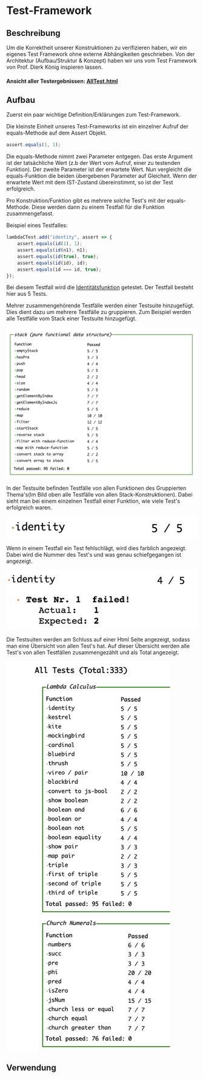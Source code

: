 # Test-Framework

## Beschreibung

Um die Korrektheit unserer Konstruktionen zu verifizieren haben, wir ein eigenes Test Framework ohne externe Abhängikeiten geschrieben. Von der Architektur \(Aufbau/Struktur & Konzept\) haben wir uns vom Test Framework von Prof. Dierk König inspieren lassen.

#### Ansicht aller Testergebnissen: [AllTest.html](https://mattwolf-corporation.github.io/lambdaCalculusGithubPages/test/allTest.html)

## Aufbau

Zuerst ein paar wichtige Definition/Erklärungen zum Test-Framework.

Die kleinste Einheit unseres Test-Frameworks ist ein einzelner Aufruf der equals-Methode auf dem Assert Objekt. 

```javascript
assert.equals(1, 1);
```

Die equals-Methode nimmt zwei Parameter entgegen. Das erste Argument ist der tatsächliche Wert \(z.b der Wert vom Aufruf, einer zu testenden Funktion\). Der zweite Parameter ist der erwartete Wert. Nun vergleicht die equals-Funktion die beiden übergebenen Parameter auf Gleicheit. Wenn der erwartete Wert mit dem IST-Zustand übereinstimmt, so ist der Test erfolgreich.

Pro Konstruktion/Funktion gibt es mehrere solche Test's mit der equals-Methode. Diese werden dann zu einem Testfall für die Funktion zusammengefasst.

Beispiel eines Testfalles:

```javascript
lambdaCTest.add("identity", assert => {
    assert.equals(id(1), 1);
    assert.equals(id(n1), n1);
    assert.equals(id(true), true);
    assert.equals(id(id), id);
    assert.equals(id === id, true);
});
```

Bei diesem Testfall wird die [Identitätsfunktion](einfache-kombinatoren.md#id-die-identitaetsfunktion) getestet. Der Testfall besteht hier aus 5 Tests.

Mehrer zusammengehörende Testfälle werden einer Testsuite hinzugefügt. Dies dient dazu um mehrere Testfälle zu gruppieren. Zum Beispiel werden alle Testfälle vom Stack einer Testsuite hinzugefügt.

![Testsuite - Stack](../.gitbook/assets/bildschirmfoto-2020-01-17-um-13.34.15.png)

In der Testsuite befinden Testfälle von allen Funktionen des Gruppierten Thema's\(Im Bild oben alle Testfälle von allen Stack-Konstruktionen\). Dabei sieht man bei einem einzelnen Testfall einer Funktion, wie viele Test's erfolgreich waren.

![Einzelner Testfall einer Funktion](../.gitbook/assets/bildschirmfoto-2020-01-17-um-13.45.12.png)



Wenn in einem Testfall ein Test fehlschlägt, wird dies farblich angezeigt. Dabei wird die Nummer des Test's und was genau schiefgegangen ist angezeigt.

![Ein fehlgeschlagener Test im Testfall, der Identit&#xE4;tsfunktion](../.gitbook/assets/bildschirmfoto-2020-01-17-um-13.45.46.png)



Die Testsuiten werden am Schluss auf einer Html Seite angezeigt, sodass man eine Übersicht von allen Test's hat. Auf dieser Übersicht werden alle Test's von allen Testfällen zusammengezählt und als Total angezeigt.

![Ausschnitt aus der Gesamt&#xFC;bersicht von allen Test&apos;s](../.gitbook/assets/bildschirmfoto-2020-01-17-um-13.34.54.png)

## Verwendung

